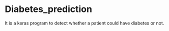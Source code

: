 # Diabetes_prediction
It is a keras program to detect whether a patient could have diabetes or not.
